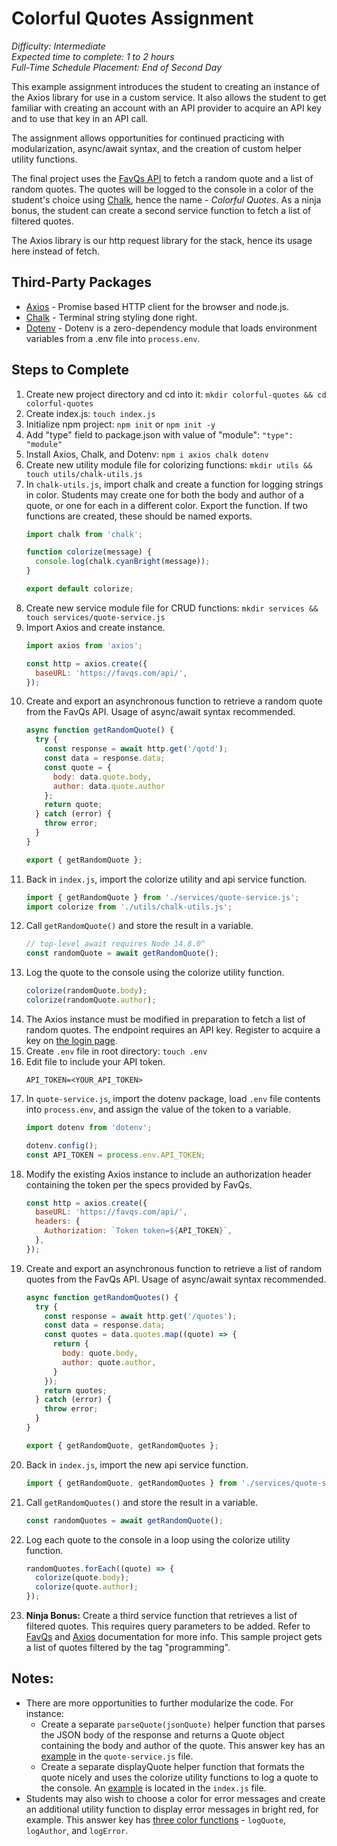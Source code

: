 # Colorful Quotes Assignment
*Difficulty: Intermediate*  
*Expected time to complete: 1 to 2 hours*  
*Full-Time Schedule Placement: End of Second Day*

This example assignment introduces the student to creating an instance of the Axios library for use in a custom service. It also allows the student to get familiar with creating an account with an API provider to acquire an API key and to use that key in an API call.

The assignment allows opportunities for continued practicing with modularization, async/await syntax, and the creation of custom helper utility functions.

The final project uses the [FavQs API](https://favqs.com/api) to fetch a random quote and a list of random quotes. The quotes will be logged to the console in a color of the student's choice using [Chalk](https://github.com/chalk/chalk), hence the name - *Colorful Quotes*. As a ninja bonus, the student can create a second service function to fetch a list of filtered quotes.

The Axios library is our http request library for the stack, hence its usage here instead of fetch.

## Third-Party Packages
- [Axios](https://axios-http.com/) - Promise based HTTP client for the browser and node.js.
- [Chalk](https://github.com/chalk/chalk) - Terminal string styling done right.
- [Dotenv](https://www.npmjs.com/package/dotenv) - Dotenv is a zero-dependency module that loads environment variables from a .env file into `process.env`.

## Steps to Complete
1. Create new project directory and cd into it: `mkdir colorful-quotes && cd colorful-quotes`
2. Create index.js: `touch index.js`
3. Initialize npm project: `npm init` or `npm init -y`
4. Add "type" field to package.json with value of "module": `"type": "module"`
5. Install Axios, Chalk, and Dotenv: `npm i axios chalk dotenv`
6. Create new utility module file for colorizing functions: `mkdir utils && touch utils/chalk-utils.js`
7. In `chalk-utils.js`, import chalk and create a function for logging strings in color. Students may create one for both the body and author of a quote, or one for each in a different color. Export the function. If two functions are created, these should be named exports.
    ```js
    import chalk from 'chalk';

    function colorize(message) {
      console.log(chalk.cyanBright(message));
    }

    export default colorize;
    ```
8. Create new service module file for CRUD functions: `mkdir services && touch services/quote-service.js`
9. Import Axios and create instance.
    ```js
    import axios from 'axios';

    const http = axios.create({
      baseURL: 'https://favqs.com/api/',
    });
    ```
10. Create and export an asynchronous function to retrieve a random quote from the FavQs API. Usage of async/await syntax recommended.
    ```js
    async function getRandomQuote() {
      try {
        const response = await http.get('/qotd');
        const data = response.data;
        const quote = {
          body: data.quote.body,
          author: data.quote.author
        };
        return quote;
      } catch (error) {
        throw error;
      }
    }

    export { getRandomQuote };
    ```
11. Back in `index.js`, import the colorize utility and api service function.
    ```js
    import { getRandomQuote } from './services/quote-service.js';
    import colorize from './utils/chalk-utils.js';
    ```
12. Call `getRandomQuote()` and store the result in a variable.
    ```js
    // top-level await requires Node 14.8.0^
    const randomQuote = await getRandomQuote();
    ```
13. Log the quote to the console using the colorize utility function.
    ```js
    colorize(randomQuote.body);
    colorize(randomQuote.author);
    ```
14. The Axios instance must be modified in preparation to fetch a list of random quotes. The endpoint requires an API key. Register to acquire a key on [the login page](https://favqs.com/login).
15. Create `.env` file in root directory: `touch .env`
16. Edit file to include your API token.
    ```
    API_TOKEN=<YOUR_API_TOKEN>
    ```
17. In `quote-service.js`, import the dotenv package, load `.env` file contents into `process.env`, and assign the value of the token to a variable.
    ```js
    import dotenv from 'dotenv';

    dotenv.config();
    const API_TOKEN = process.env.API_TOKEN;
    ```
18. Modify the existing Axios instance to include an authorization header containing the token per the specs provided by FavQs.
    ```js
    const http = axios.create({
      baseURL: 'https://favqs.com/api/',
      headers: {
        Authorization: `Token token=${API_TOKEN}`,
      },
    });
    ```
19. Create and export an asynchronous function to retrieve a list of random quotes from the FavQs API. Usage of async/await syntax recommended.
    ```js
    async function getRandomQuotes() {
      try {
        const response = await http.get('/quotes');
        const data = response.data;
        const quotes = data.quotes.map((quote) => {
          return {
            body: quote.body,
            author: quote.author,
          }
        });
        return quotes;
      } catch (error) {
        throw error;
      }
    }

    export { getRandomQuote, getRandomQuotes };
    ```
20. Back in `index.js`, import the new api service function.
    ```js
    import { getRandomQuote, getRandomQuotes } from './services/quote-service.js';
    ```
21. Call `getRandomQuotes()` and store the result in a variable.
    ```js
    const randomQuotes = await getRandomQuote();
    ```
22. Log each quote to the console in a loop using the colorize utility function.
    ```js
    randomQuotes.forEach((quote) => {
      colorize(quote.body);
      colorize(quote.author);
    });
    ```
23. **Ninja Bonus:** Create a third service function that retrieves a list of filtered quotes. This requires query parameters to be added. Refer to [FavQs](https://favqs.com/api) and [Axios](https://axios-http.com/docs/req_config) documentation for more info. This sample project gets a list of quotes filtered by the tag "programming".

## Notes:
- There are more opportunities to further modularize the code. For instance: 
  - Create a separate `parseQuote(jsonQuote)` helper function that parses the JSON body of the response and returns a Quote object containing the body and author of the quote. This answer key has an [example](./services/quote-service.js) in the `quote-service.js` file.
  - Create a separate displayQuote helper function that formats the quote nicely and uses the colorize utility functions to log a quote to the console. An [example](./index.js) is located in the `index.js` file.
- Students may also wish to choose a color for error messages and create an additional utility function to display error messages in bright red, for example. This answer key has [three color functions](./utils/chalk-utils.js) - `logQuote`, `logAuthor`, and `logError`.